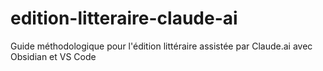 # edition-litteraire-claude-ai
Guide méthodologique pour l'édition littéraire assistée par Claude.ai avec Obsidian et VS Code
